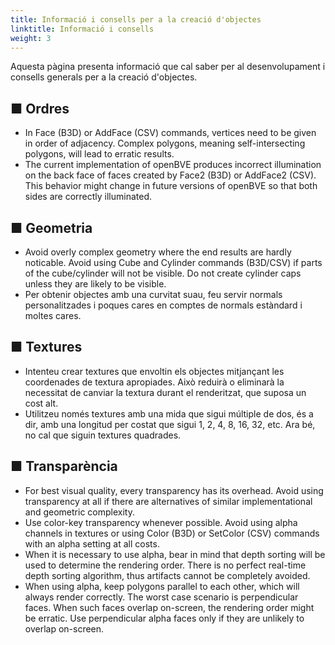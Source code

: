 ```yaml
---
title: Informació i consells per a la creació d'objectes
linktitle: Informació i consells
weight: 3
---
```


Aquesta pàgina presenta informació que cal saber per al desenvolupament i consells generals per a la creació d'objectes.

## ■ Ordres

- In Face (B3D) or AddFace (CSV) commands, vertices need to be given in order of adjacency. Complex polygons, meaning self-intersecting polygons, will lead to erratic results.
- The current implementation of openBVE produces incorrect illumination on the back face of faces created by Face2 (B3D) or AddFace2 (CSV). This behavior might change in future versions of openBVE so that both sides are correctly illuminated.

## ■ Geometria

- Avoid overly complex geometry where the end results are hardly noticable. Avoid using Cube and Cylinder commands (B3D/CSV) if parts of the cube/cylinder will not be visible. Do not create cylinder caps unless they are likely to be visible.
- Per obtenir objectes amb una curvitat suau, feu servir normals personalitzades i poques cares en comptes de normals estàndard i moltes cares.

## ■ Textures

- Intenteu crear textures que envoltin els objectes mitjançant les coordenades de textura apropiades. Això reduirà o eliminarà la necessitat de canviar la textura durant el renderitzat, que suposa un cost alt.
- Utilitzeu només textures amb una mida que sigui múltiple de dos, és a dir, amb una longitud per costat que sigui 1, 2, 4, 8, 16, 32, etc. Ara bé, no cal que siguin textures quadrades.

## ■ Transparència

- For best visual quality, every transparency has its overhead. Avoid using transparency at all if there are alternatives of similar implementational and geometric complexity.
- Use color-key transparency whenever possible. Avoid using alpha channels in textures or using Color (B3D) or SetColor (CSV) commands with an alpha setting at all costs.
- When it is necessary to use alpha, bear in mind that depth sorting will be used to determine the rendering order. There is no perfect real-time depth sorting algorithm, thus artifacts cannot be completely avoided.
- When using alpha, keep polygons parallel to each other, which will always render correctly. The worst case scenario is perpendicular faces. When such faces overlap on-screen, the rendering order might be erratic. Use perpendicular alpha faces only if they are unlikely to overlap on-screen.
